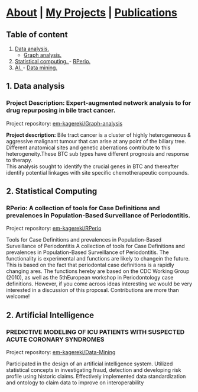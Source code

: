 #  <a href="https://em-kagereki.github.io/Kagereki"> About</a>  | <a href="https://em-kagereki.github.io/Kagereki/Projects"> My Projects</a> | <a href="https://em-kagereki.github.io/Kagereki/publications"> Publications</a>   


## Table of content

1. [ Data analysis. ](#desc)
      -   [ Graph analysis. ](#graph) 
2. [Statistical computing. ](#Rpackage)
       -   [ RPerio. ](#Rperio) 
3. [ AI. ](#AI)
       -   [ Data mining. ](#mining) 

<a name="desc"></a>
## 1. Data analysis

<a name="graph"></a>
### Project Description: Expert-augmented network analysis to for drug repurposing in bile tract cancer. 

Project repository:  <a href="https://github.com/em-kagereki/Graph-analysis">em-kagereki/Graph-analysis </a> 

**Project description:** Bile tract cancer is a cluster of highly heterogeneous & aggressive malignant tumour that can arise at any point of the biliary tree. Different anatomical sites and genetic aberrations contribute to this heterogeneity.These  BTC sub types have different prognosis and response to therapy.
<br>
This analysis sought to identify the crucial genes in BTC and thereafter identify potential linkages with  site specific  chemotherapeutic compounds.

<a name="Rpackage"></a>
## 2. Statistical Computing
<a name="Rperio"></a>
### RPerio: A collection of tools for Case Definitions and prevalences in Population-Based Surveillance of Periodontitis. 

Project repository:  <a href="https://github.com/em-kagereki/RPerio">em-kagereki/RPerio </a> 

Tools for Case Definitions and prevalences in Population-Based Surveillance of Periodontitis A collection of tools for Case Definitions and prevalences in Population-Based Surveillance of Periodontitis. The functionality is experimental and functions are likely to changein the future. This is based on the fact that periodontal case definitions is a rapidly changing ares. The functions hereby are based on the CDC Working Group (2010), as well as the 5thEuropean workshop in Periodontology case definitions. However, if you come acroos ideas interesting we would be very interested in a discussion of this proposal. Contributions are more than welcome!

<a name="AI"></a>
## 2. Artificial Intelligence

<a name="mining"></a>
### PREDICTIVE MODELING OF ICU PATIENTS WITH SUSPECTED ACUTE CORONARY SYNDROMES
 Project repository:  <a href="https://github.com/em-kagereki/Data-Mining">em-kagereki/Data-Mining </a> 
 
 Participated in the design of an artificial intelligence system. 
 Utilized statistical concepts in investigating fraud, detection and developing risk profile using historic claims.
 Effectively implemented data standardization and ontology to claim data to improve on interoperability


